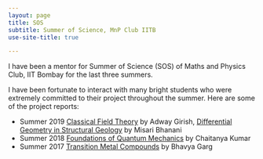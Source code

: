 ```yaml
---
layout: page
title: SOS
subtitle: Summer of Science, MnP Club IITB
use-site-title: true

---
```

I have been a mentor for Summer of Science (SOS) of Maths and Physics Club, IIT Bombay for the last three summers.

I have been fortunate to interact with many bright students who were extremely committed to their project throughout the summer. Here are some of the project reports:
* Summer 2019 [Classical Field Theory](https://drive.google.com/file/d/1WBdpV_owNOXtm_H4Ymgj7egU9Xh_OYDJ/view?usp=sharing) by Adway Girish, [Differential Geometry in Structural Geology](/diffgeoinstructgeo.pdf) by Misari Bhanani 
* Summer 2018 [Foundations of Quantum Mechanics](/chaitanya_sos_report.pdf) by Chaitanya Kumar
* Summer 2017 [Transition Metal Compounds](https://drive.google.com/file/d/0B1eeAcosneKFc3RhSklXa2ROeE0/view?usp=drive_open) by Bhavya Garg
